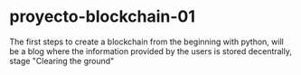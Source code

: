 # proyecto-blockchain-01
The first steps to create a blockchain from the beginning with python, will be a blog where the information provided by the users is stored decentrally, stage "Clearing the ground"
